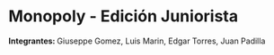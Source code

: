 # Monopoly - Edición Juniorista

<b>Integrantes: </b>Giuseppe Gomez, Luis Marin, Edgar Torres, Juan Padilla
